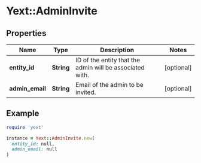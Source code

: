 # Yext::AdminInvite

## Properties

| Name | Type | Description | Notes |
| ---- | ---- | ----------- | ----- |
| **entity_id** | **String** | ID of the entity that the admin will be associated with. | [optional] |
| **admin_email** | **String** | Email of the admin to be invited. | [optional] |

## Example

```ruby
require 'yext'

instance = Yext::AdminInvite.new(
  entity_id: null,
  admin_email: null
)
```


